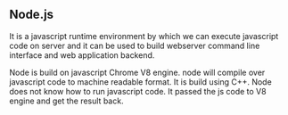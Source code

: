 ## Node.js

It is a javascript runtime environment by which we can execute javascript code on server and it can be used to build webserver command line interface and web application backend.

Node is build on javascript Chrome V8 engine. node will compile over javascript code to machine readable format. It is build using C++.
Node does not know how to run javascript code. It passed the js code to V8 engine and get the result back.
